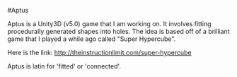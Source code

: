 #Aptus

Aptus is a Unity3D (v5.0) game that I am working on. It involves fitting procedurally generated shapes into holes. The idea is based off of a brilliant game that I played a while ago called "Super Hypercube".

Here is the link:
http://theinstructionlimit.com/super-hypercube

Aptus is latin for 'fitted' or 'connected'.
